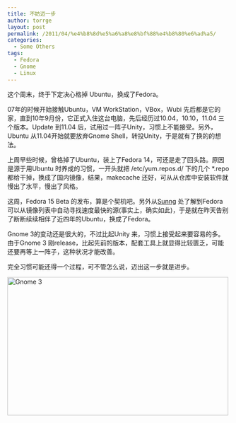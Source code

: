 ```yaml
---
title: 不妨迈一步
author: torrge
layout: post
permalink: /2011/04/%e4%b8%8d%e5%a6%a8%e8%bf%88%e4%b8%80%e6%ad%a5/
categories:
  - Some Others
tags:
  - Fedora
  - Gnome
  - Linux
---
```

这个周末，终于下定决心格掉 Ubuntu，换成了Fedora。

07年的时候开始接触Ubuntu，VM WorkStation，VBox，Wubi 先后都是它的家，直到10年9月份，它正式入住这台电脑，先后经历过10.04，10.10，11.04 三个版本。Update 到11.04 后，试用过一阵子Unity，习惯上不能接受。另外，Ubuntu 从11.04开始就要放弃Gnome Shell，转投Unity，于是就有了换的的想法。

上周早些时候，曾格掉了Ubuntu，装上了Fedora 14，可还是走了回头路。原因是源于用Ubuntu 时养成的习惯，一开头就把 /etc/yum.repos.d/ 下的几个 *.repo 都给干掉，换成了国内镜像，结果，makecache 还好，可从从仓库中安装软件就慢出了水平，慢出了风格。

这周，Fedora 15 Beta 的发布，算是个契机吧。另外从<a href="http://sunng.info" target="_blank">Sunng</a> 处了解到Fedora 可以从镜像列表中自动寻找速度最快的源(事实上，确实如此)，于是就在昨天告别了断断续续相伴了近四年的Ubuntu，换成了Fedora。

Gnome 3的变动还是很大的，不过比起Unity 来，习惯上接受起来要容易的多。由于Gnome 3 刚release，比起先前的版本，配套工具上就显得比较匮乏，可能还要再等上一阵子，这种状况才能改善。

完全习惯可能还得一个过程，可不管怎么说，迈出这一步就是进步。

<img class="alignnone wp-image-257" title="Gnome 3" src="http://pic.yupoo.com/convallariaa/B10o9Uhn/medium.jpg" alt="Gnome 3" width="500" height="313" />
